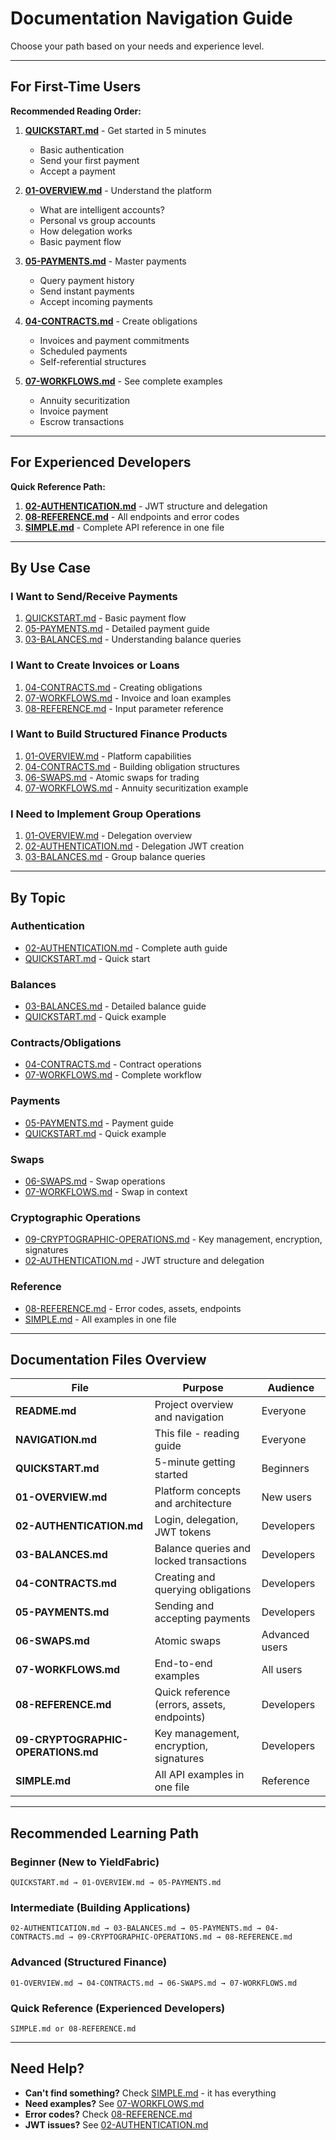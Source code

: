 # Documentation Navigation Guide

Choose your path based on your needs and experience level.

---

## For First-Time Users

**Recommended Reading Order:**

1. **[QUICKSTART.md](./QUICKSTART.md)** - Get started in 5 minutes
   - Basic authentication
   - Send your first payment
   - Accept a payment
   
2. **[01-OVERVIEW.md](./01-OVERVIEW.md)** - Understand the platform
   - What are intelligent accounts?
   - Personal vs group accounts
   - How delegation works
   - Basic payment flow

3. **[05-PAYMENTS.md](./05-PAYMENTS.md)** - Master payments
   - Query payment history
   - Send instant payments
   - Accept incoming payments

4. **[04-CONTRACTS.md](./04-CONTRACTS.md)** - Create obligations
   - Invoices and payment commitments
   - Scheduled payments
   - Self-referential structures

5. **[07-WORKFLOWS.md](./07-WORKFLOWS.md)** - See complete examples
   - Annuity securitization
   - Invoice payment
   - Escrow transactions

---

## For Experienced Developers

**Quick Reference Path:**

1. **[02-AUTHENTICATION.md](./02-AUTHENTICATION.md)** - JWT structure and delegation
2. **[08-REFERENCE.md](./08-REFERENCE.md)** - All endpoints and error codes
3. **[SIMPLE.md](./SIMPLE.md)** - Complete API reference in one file

---

## By Use Case

### I Want to Send/Receive Payments

1. [QUICKSTART.md](./QUICKSTART.md) - Basic payment flow
2. [05-PAYMENTS.md](./05-PAYMENTS.md) - Detailed payment guide
3. [03-BALANCES.md](./03-BALANCES.md) - Understanding balance queries

### I Want to Create Invoices or Loans

1. [04-CONTRACTS.md](./04-CONTRACTS.md) - Creating obligations
2. [07-WORKFLOWS.md](./07-WORKFLOWS.md) - Invoice and loan examples
3. [08-REFERENCE.md](./08-REFERENCE.md) - Input parameter reference

### I Want to Build Structured Finance Products

1. [01-OVERVIEW.md](./01-OVERVIEW.md) - Platform capabilities
2. [04-CONTRACTS.md](./04-CONTRACTS.md) - Building obligation structures
3. [06-SWAPS.md](./06-SWAPS.md) - Atomic swaps for trading
4. [07-WORKFLOWS.md](./07-WORKFLOWS.md) - Annuity securitization example

### I Need to Implement Group Operations

1. [01-OVERVIEW.md](./01-OVERVIEW.md#how-delegation-works) - Delegation overview
2. [02-AUTHENTICATION.md](./02-AUTHENTICATION.md) - Delegation JWT creation
3. [03-BALANCES.md](./03-BALANCES.md) - Group balance queries

---

## By Topic

### Authentication
- [02-AUTHENTICATION.md](./02-AUTHENTICATION.md) - Complete auth guide
- [QUICKSTART.md](./QUICKSTART.md#step-1-login-and-save-token) - Quick start

### Balances
- [03-BALANCES.md](./03-BALANCES.md) - Detailed balance guide
- [QUICKSTART.md](./QUICKSTART.md#step-2-check-your-balance) - Quick example

### Contracts/Obligations
- [04-CONTRACTS.md](./04-CONTRACTS.md) - Contract operations
- [07-WORKFLOWS.md](./07-WORKFLOWS.md#annuity-settlement-workflow) - Complete workflow

### Payments
- [05-PAYMENTS.md](./05-PAYMENTS.md) - Payment guide
- [QUICKSTART.md](./QUICKSTART.md#step-3-send-an-instant-payment) - Quick example

### Swaps
- [06-SWAPS.md](./06-SWAPS.md) - Swap operations
- [07-WORKFLOWS.md](./07-WORKFLOWS.md#annuity-settlement-workflow) - Swap in context

### Cryptographic Operations
- [09-CRYPTOGRAPHIC-OPERATIONS.md](./09-CRYPTOGRAPHIC-OPERATIONS.md) - Key management, encryption, signatures
- [02-AUTHENTICATION.md](./02-AUTHENTICATION.md) - JWT structure and delegation

### Reference
- [08-REFERENCE.md](./08-REFERENCE.md) - Error codes, assets, endpoints
- [SIMPLE.md](./SIMPLE.md) - All examples in one file

---

## Documentation Files Overview

| File | Purpose | Audience |
|------|---------|----------|
| **README.md** | Project overview and navigation | Everyone |
| **NAVIGATION.md** | This file - reading guide | Everyone |
| **QUICKSTART.md** | 5-minute getting started | Beginners |
| **01-OVERVIEW.md** | Platform concepts and architecture | New users |
| **02-AUTHENTICATION.md** | Login, delegation, JWT tokens | Developers |
| **03-BALANCES.md** | Balance queries and locked transactions | Developers |
| **04-CONTRACTS.md** | Creating and querying obligations | Developers |
| **05-PAYMENTS.md** | Sending and accepting payments | Developers |
| **06-SWAPS.md** | Atomic swaps | Advanced users |
| **07-WORKFLOWS.md** | End-to-end examples | All users |
| **08-REFERENCE.md** | Quick reference (errors, assets, endpoints) | Developers |
| **09-CRYPTOGRAPHIC-OPERATIONS.md** | Key management, encryption, signatures | Developers |
| **SIMPLE.md** | All API examples in one file | Reference |

---

## Recommended Learning Path

### Beginner (New to YieldFabric)
```
QUICKSTART.md → 01-OVERVIEW.md → 05-PAYMENTS.md
```

### Intermediate (Building Applications)
```
02-AUTHENTICATION.md → 03-BALANCES.md → 05-PAYMENTS.md → 04-CONTRACTS.md → 09-CRYPTOGRAPHIC-OPERATIONS.md → 08-REFERENCE.md
```

### Advanced (Structured Finance)
```
01-OVERVIEW.md → 04-CONTRACTS.md → 06-SWAPS.md → 07-WORKFLOWS.md
```

### Quick Reference (Experienced Developers)
```
SIMPLE.md or 08-REFERENCE.md
```

---

## Need Help?

- **Can't find something?** Check [SIMPLE.md](./SIMPLE.md) - it has everything
- **Need examples?** See [07-WORKFLOWS.md](./07-WORKFLOWS.md)
- **Error codes?** Check [08-REFERENCE.md](./08-REFERENCE.md#error-handling)
- **JWT issues?** See [02-AUTHENTICATION.md](./02-AUTHENTICATION.md#jwt-token-structure)


